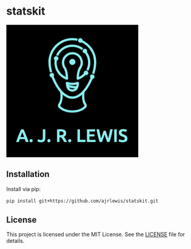 # statskit

![My Project Logo](images/logo.png)

## Installation

Install via pip:

```bash
pip install git+https://github.com/ajrlewis/statskit.git
```

## License

This project is licensed under the MIT License. See the [LICENSE](LICENSE) file for details.
